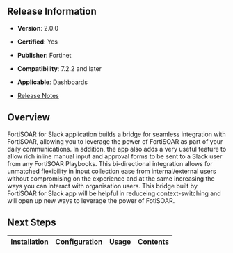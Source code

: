 ## Release Information

- **Version**: 2.0.0

- **Certified**: Yes

- **Publisher**: Fortinet  

- **Compatibility**: 7.2.2 and later

- **Applicable**: Dashboards

- [Release Notes](./widget/release_notes.md)


## Overview

FortiSOAR for Slack application builds a bridge for seamless integration with FortiSOAR, allowing you to leverage the power of FortiSOAR as part of your daily communications.
In addition, the app also adds a very useful feature to allow rich inline manual input and approval forms to be sent to a Slack user from any FortiSOAR Playbooks. This bi-directional integration allows for unmatched flexibility in input collection ease from internal/external users without compromising on the experience and at the same increasing the ways you can interact with organisation users. 
This bridge built by FortiSOAR for Slack app will be helpful in reduceing context-switching and will open up new ways to leverage the power of FotiSOAR.


## Next Steps

| [Installation](./docs/setup.md#installation) | [Configuration](./docs/setup.md#configuration) | [Usage](./docs/usage.md) | [Contents](./docs/contents.md) |
|----------------------------------------------|------------------------------------------------|--------------------------|--------------------------------|

